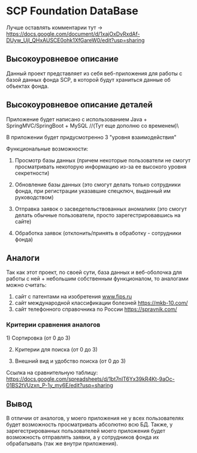 # SCP Foundation DataBase
Лучше оставлять комментарии тут -> https://docs.google.com/document/d/1xajOxDvRxdAf-DUyw_UjI_QHxAUSCE0ohk1XfGareW0/edit?usp=sharing
<h2>Высокоуровневое описание</h2>
Данный проект представляет из себя веб-приложения для работы с базой данных фонда SCP, в которой будут храниться данные об объектах фонда.

<h2>Высокоуровневое описание деталей</h2>

Приложение будет написано с использованием Java + SpringMVC/SpringBoot + MySQL //(Тут еще дополню со временем)\\

В приложении будет придусмотренно 3 "уровня взаимодействия"

Функциональные возможности:
1) Просмотр базы данных (причем некоторые пользователи не смогут просматривать некоторую информацию из-за ее высокого уровня секретности)

2) Обновление базы данных (это смогут делать только сотрудники фонда, при регистрации указавшие спецключ, выданный им руководством)

3) Отправка заявок о засведетельствованных аномалиях (это смогут делать обычные пользователи, просто зарегестрировавшись на сайте)

4) Обработка заявок (отклонить/принять в обработку - сотрудники фонда)

<h2>Аналоги</h2>
  
  Так как этот проект, по своей сути, база данных и веб-оболочка для работы с ней + небольшим собственным функционалом, то аналогами можно считать:
  1) сайт с патентами на изобретения www.fips.ru
  2) сайт международной классификации болезней https://mkb-10.com/
  3) сайт телефонного справочника по России https://spravnik.com/

<h3>Критерии сравнения аналогов</h3>
  1) Сортировка (от 0 до 3)
 
  2) Критерии для поиска (от 0 до 3)

  3) Внешний вид и удобство поиска (от 0 до 3)

Ссылка на сравнительную таблицу:
https://docs.google.com/spreadsheets/d/1bt7nIT6Yx39kR4Kt-9aOc-01BS2tVUzxn_P-1y_my6E/edit?usp=sharing

<h2>Вывод</h2>
В отличии от аналогов, у моего приложения не у всех пользователях будет возможность просматривать абсолютно всю БД. Также, у зарегестрированных пользователей моего приложения будет возможность отправлять заявки, а у сотрудников фонда их обрабатывать (так же внутри приложения).
